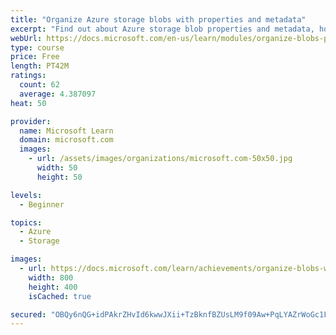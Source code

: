 ```yaml
---
title: "Organize Azure storage blobs with properties and metadata"
excerpt: "Find out about Azure storage blob properties and metadata, how to organize blob data, and create an app with ASP.NET to retrieve metadata."
webUrl: https://docs.microsoft.com/en-us/learn/modules/organize-blobs-properties-metadata/
type: course
price: Free
length: PT42M
ratings:
  count: 62
  average: 4.387097
heat: 50

provider:
  name: Microsoft Learn
  domain: microsoft.com
  images:
    - url: /assets/images/organizations/microsoft.com-50x50.jpg
      width: 50
      height: 50

levels:
  - Beginner

topics:
  - Azure
  - Storage

images:
  - url: https://docs.microsoft.com/learn/achievements/organize-blobs-with-properties-and-metadata-social.png
    width: 800
    height: 400
    isCached: true

secured: "OBQy6nQG+idPAkrZHvId6kwwJXii+TzBknfBZUsLM9f09Aw+PqLYAZrWoGc1F1O63fqOS5sM1P64apa2JWxU9GJZYm7iq6RH3B/7l6ryLXu4qtmp/XXOnXvzbOwFK6b8B945enKCvyPWARjz7DBfzCFegtjgSGQkfLrLKt/mxUJuzkmFhFEy1o3Bn0FX5mnUhzzIIxlO4WNWZm0JmYzP56deODncxfDtVXvoyw3ioxrpgnL1idJtIFTbT0UhrvUqKVwgK4E395i+XSCtAonaA2u4hWbimqguTsfmae0E7cJet1jC66iaH4ndJGdcyXDmVsmpc8fJ3pK2rd8r6ZobPK4eYcDOTSUPfinfPLIAYqqzqy9pvUbE/kOlHgvU36VtusjET3kmqoT0S2zMQIsIevBvBawD1oLlonaUP2uCL4Q=;nZ+AQRv+IbdRbbRltTk76A=="
---
```


